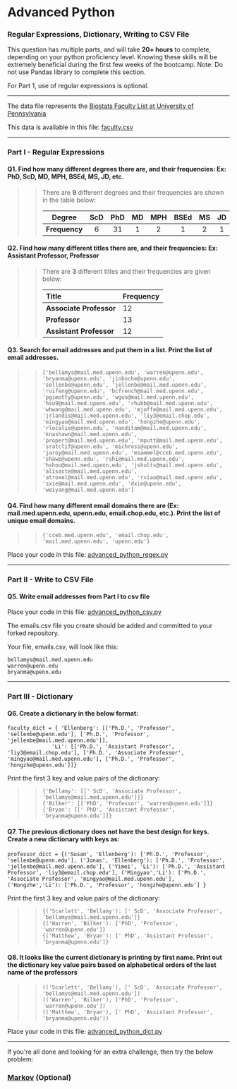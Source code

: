 # Advanced Python    

### Regular Expressions, Dictionary, Writing to CSV File  

This question has multiple parts, and will take **20+ hours** to complete, depending on your python proficiency level.  Knowing these skills will be extremely beneficial during the first few weeks of the bootcamp.  Note:  Do not use Pandas library to complete this section.  

For Part 1, use of regular expressions is optional.  

---

The data file represents the [Biostats Faculty List at University of Pennsylvania](http://www.med.upenn.edu/cceb/biostat/faculty.shtml)

This data is available in this file:  [faculty.csv](python/faculty.csv)

--- 

### Part I - Regular Expressions  


#### Q1. Find how many different degrees there are, and their frequencies: Ex:  PhD, ScD, MD, MPH, BSEd, MS, JD, etc.

>> There are **9** different degrees and their frequencies are shown in the table below:
>>
>> Degree| ScD | PhD | MD | MPH | BSEd | MS | JD | MA | 0
>> :----:|:----:|:---:|:---:|:----:|:----:|:---:|:----:|:----:|:----:
>> **Frequency**| 6   |  31 |  1 |  2  |   1  |  2 |  1 | 1  | 1
>>


#### Q2. Find how many different titles there are, and their frequencies:  Ex:  Assistant Professor, Professor

>> There are **3** different titles and their frequencies are given below:
>> 
>> Title | Frequency 
>> :---|:---
>> **Associate Professor** | 12
>> **Professor** | 13
>> **Assistant Professor** | 12
>>


#### Q3. Search for email addresses and put them in a list.  Print the list of email addresses.

>> `['bellamys@mail.med.upenn.edu',
 'warren@upenn.edu',
 'bryanma@upenn.edu',
 'jinboche@upenn.edu',
 'sellenbe@upenn.edu',
 'jellenbe@mail.med.upenn.edu',
 'ruifeng@upenn.edu',
 'bcfrench@mail.med.upenn.edu',
 'pgimotty@upenn.edu',
 'wguo@mail.med.upenn.edu',
 'hsu9@mail.med.upenn.edu',
 'rhubb@mail.med.upenn.edu',
 'whwang@mail.med.upenn.edu',
 'mjoffe@mail.med.upenn.edu',
 'jrlandis@mail.med.upenn.edu',
 'liy3@email.chop.edu',
 'mingyao@mail.med.upenn.edu',
 'hongzhe@upenn.edu',
 'rlocalio@upenn.edu',
 'nanditam@mail.med.upenn.edu',
 'knashawn@mail.med.upenn.edu',
 'propert@mail.med.upenn.edu',
 'mputt@mail.med.upenn.edu',
 'sratclif@upenn.edu',
 'michross@upenn.edu',
 'jaroy@mail.med.upenn.edu',
 'msammel@cceb.med.upenn.edu',
 'shawp@upenn.edu',
 'rshi@mail.med.upenn.edu',
 'hshou@mail.med.upenn.edu',
 'jshults@mail.med.upenn.edu',
 'alisaste@mail.med.upenn.edu',
 'atroxel@mail.med.upenn.edu',
 'rxiao@mail.med.upenn.edu',
 'sxie@mail.med.upenn.edu',
 'dxie@upenn.edu',
 'weiyang@mail.med.upenn.edu']`


#### Q4. Find how many different email domains there are (Ex:  mail.med.upenn.edu, upenn.edu, email.chop.edu, etc.).  Print the list of unique email domains.

>> `{'cceb.med.upenn.edu', 'email.chop.edu', 'mail.med.upenn.edu', 'upenn.edu'}`

Place your code in this file: [advanced_python_regex.py](python/advanced_python_regex.py)

---

### Part II - Write to CSV File

#### Q5.  Write email addresses from Part I to csv file

Place your code in this file: [advanced_python_csv.py](python/advanced_python_csv.py)

The emails.csv file you create should be added and committed to your forked repository.

Your file, emails.csv, will look like this:
```
bellamys@mail.med.upenn.edu
warren@upenn.edu
bryanma@upenn.edu
```

---

### Part III - Dictionary

#### Q6.  Create a dictionary in the below format:
```
faculty_dict = { 'Ellenberg': [['Ph.D.', 'Professor', 'sellenbe@upenn.edu'], ['Ph.D.', 'Professor', 'jellenbe@mail.med.upenn.edu']],
              'Li': [['Ph.D.', 'Assistant Professor', 'liy3@email.chop.edu'], ['Ph.D.', 'Associate Professor', 'mingyao@mail.med.upenn.edu'], ['Ph.D.', 'Professor', 'hongzhe@upenn.edu']]}
```
Print the first 3 key and value pairs of the dictionary:

>> ```
>> {'Bellamy': [[' ScD', 'Associate Professor', 'bellamys@mail.med.upenn.edu']]}    
>> {'Bilker': [['PhD', 'Professor', 'warren@upenn.edu']]}    
>> {'Bryan': [[' PhD', 'Assistant Professor', 'bryanma@upenn.edu']]}    
>> ```

#### Q7.  The previous dictionary does not have the best design for keys.  Create a new dictionary with keys as:

```
professor_dict = {('Susan', 'Ellenberg'): ['Ph.D.', 'Professor', 'sellenbe@upenn.edu'], ('Jonas', 'Ellenberg'): ['Ph.D.', 'Professor', 'jellenbe@mail.med.upenn.edu'], ('Yimei', 'Li'): ['Ph.D.', 'Assistant Professor', 'liy3@email.chop.edu'], ('Mingyao','Li'): ['Ph.D.', 'Associate Professor', 'mingyao@mail.med.upenn.edu'], ('Hongzhe','Li'): ['Ph.D.', 'Professor', 'hongzhe@upenn.edu'] }
```

Print the first 3 key and value pairs of the dictionary:

>> ```
>> {('Scarlett', 'Bellamy'): [' ScD', 'Associate Professor', 'bellamys@mail.med.upenn.edu']}  
>> {('Warren', 'Bilker'): ['PhD', 'Professor', 'warren@upenn.edu']}  
>> {('Matthew', 'Bryan'): [' PhD', 'Assistant Professor', 'bryanma@upenn.edu']}  
>> ```

#### Q8.  It looks like the current dictionary is printing by first name.  Print out the dictionary key value pairs based on alphabetical orders of the last name of the professors

>> ```
>> (('Scarlett', 'Bellamy'), [' ScD', 'Associate Professor', 'bellamys@mail.med.upenn.edu'])  
>> (('Warren', 'Bilker'), ['PhD', 'Professor', 'warren@upenn.edu'])  
>> (('Matthew', 'Bryan'), [' PhD', 'Assistant Professor', 'bryanma@upenn.edu'])  
>> ```

Place your code in this file: [advanced_python_dict.py](python/advanced_python_dict.py)

--- 

If you're all done and looking for an extra challenge, then try the below problem:  

### [Markov](python/markov.py) (Optional)

